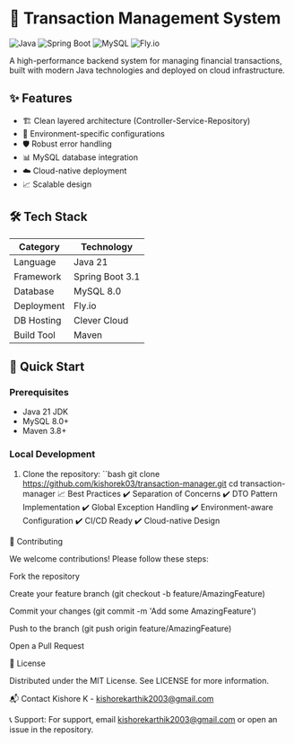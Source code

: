 # 💼 Transaction Management System

![Java](https://img.shields.io/badge/Java-21-blue?logo=java)
![Spring Boot](https://img.shields.io/badge/Spring_Boot-3.1-green?logo=spring)
![MySQL](https://img.shields.io/badge/MySQL-8.0-orange?logo=mysql)
![Fly.io](https://img.shields.io/badge/Deployed_on-Fly.io-purple?logo=fly.io)

A high-performance backend system for managing financial transactions, built with modern Java technologies and deployed on cloud infrastructure.


## ✨ Features

- 🏗️ Clean layered architecture (Controller-Service-Repository)
- 🔄 Environment-specific configurations
- 🛡️ Robust error handling
- 📊 MySQL database integration
- ☁️ Cloud-native deployment
- 📈 Scalable design

## 🛠️ Tech Stack

| Category       | Technology           |
|----------------|----------------------|
| Language       | Java 21             |
| Framework      | Spring Boot 3.1     |
| Database       | MySQL 8.0           |
| Deployment     | Fly.io              |
| DB Hosting     | Clever Cloud        |
| Build Tool     | Maven               |


## 🚀 Quick Start

### Prerequisites
- Java 21 JDK
- MySQL 8.0+
- Maven 3.8+

### Local Development
1. Clone the repository:
   ``bash
   git clone https://github.com/kishorek03/transaction-manager.git
   cd transaction-manager
📈 Best Practices
✔️ Separation of Concerns
✔️ DTO Pattern Implementation
✔️ Global Exception Handling
✔️ Environment-aware Configuration
✔️ CI/CD Ready
✔️ Cloud-native Design

🤝 Contributing

We welcome contributions! Please follow these steps:

Fork the repository

Create your feature branch (git checkout -b feature/AmazingFeature)

Commit your changes (git commit -m 'Add some AmazingFeature')

Push to the branch (git push origin feature/AmazingFeature)

Open a Pull Request

📜 License

Distributed under the MIT License. See LICENSE for more information.

📬 Contact
Kishore K - kishorekarthik2003@gmail.com

📞 Support: For support, email kishorekarthik2003@gmail.com or open an issue in the repository.
